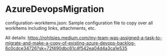 # AzureDevopsMigration

configuration-workitems.json: 
Sample configuration file to copy over all workItems including links, attachments, etc.

All details:
https://rohitsies.medium.com/my-team-was-assigned-a-task-to-migrate-and-make-a-copy-of-existing-azure-devops-backlog-6c0cdce34726?sk=72f490dbc61c4f542ea04d4a3ca1e535

